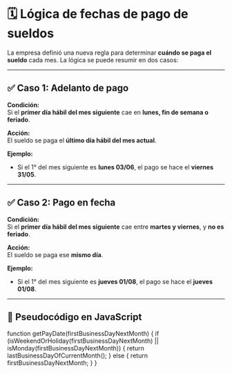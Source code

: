 # 🗓️ Lógica de fechas de pago de sueldos

La empresa definió una nueva regla para determinar **cuándo se paga el sueldo** cada mes. La lógica se puede resumir en dos casos:

---

## ✅ Caso 1: Adelanto de pago

**Condición:**  
Si el **primer día hábil del mes siguiente** cae en **lunes, fin de semana o feriado**.

**Acción:**  
El sueldo se paga el **último día hábil del mes actual**.

**Ejemplo:**  
- Si el 1° del mes siguiente es **lunes 03/06**, el pago se hace el **viernes 31/05**.

---

## ✅ Caso 2: Pago en fecha

**Condición:**  
Si el **primer día hábil del mes siguiente** cae entre **martes y viernes**, y **no es feriado**.

**Acción:**  
El sueldo se paga ese **mismo día**.

**Ejemplo:**  
- Si el 1° del mes siguiente es **jueves 01/08**, el pago se hace el **jueves 01/08**.

---

## 🧠 Pseudocódigo en JavaScript


function getPayDate(firstBusinessDayNextMonth) {
  if (isWeekendOrHoliday(firstBusinessDayNextMonth) || isMonday(firstBusinessDayNextMonth)) {
    return lastBusinessDayOfCurrentMonth();
  } else {
    return firstBusinessDayNextMonth;
  }
}